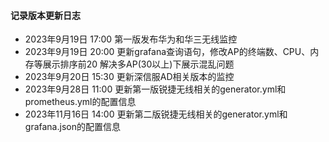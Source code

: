 #### 记录版本更新日志

- 2023年9月19日 17:00 第一版发布华为和华三无线监控
- 2023年9月19日 20:00 更新grafana查询语句，修改AP的终端数、CPU、内存等展示排序前20 解决多AP(30以上)下展示混乱问题
- 2023年9月20日 15:30 更新深信服AD相关版本的监控
- 2023年9月28日 11:00 更新第一版锐捷无线相关的generator.yml和prometheus.yml的配置信息
- 2023年11月16日 14:00 更新第二版锐捷无线相关的generator.yml和grafana.json的配置信息